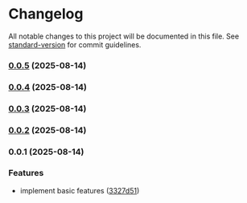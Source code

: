 # Changelog

All notable changes to this project will be documented in this file. See [standard-version](https://github.com/conventional-changelog/standard-version) for commit guidelines.

### [0.0.5](https://github.com/bacali95/typesafe-rpc/compare/v0.0.4...v0.0.5) (2025-08-14)

### [0.0.4](https://github.com/bacali95/typesafe-rpc/compare/v0.0.3...v0.0.4) (2025-08-14)

### [0.0.3](https://github.com/bacali95/typesafe-rpc/compare/v0.0.2...v0.0.3) (2025-08-14)

### [0.0.2](https://github.com/bacali95/typesafe-rpc/compare/v0.0.1...v0.0.2) (2025-08-14)

### 0.0.1 (2025-08-14)


### Features

* implement basic features ([3327d51](https://github.com/bacali95/typesafe-rpc/commit/3327d510c840d9b0ba4c3e63687109df8b7a6e1e))
